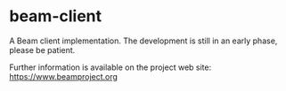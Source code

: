 beam-client
===========

A Beam client implementation. The development is still in an early phase, please be patient.

Further information is available on the project web site: https://www.beamproject.org
